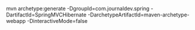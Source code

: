 mvn archetype:generate -DgroupId=com.journaldev.spring -DartifactId=SpringMVCHibernate -DarchetypeArtifactId=maven-archetype-webapp -DinteractiveMode=false